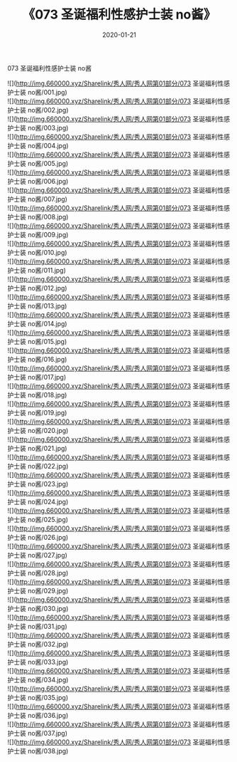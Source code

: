 ﻿---
layout: post
title:  《073 圣诞福利性感护士装 no酱》
date:   2020-01-21
img: http://img.660000.xyz/Sharelink/秀人网/秀人网第01部分/073 圣诞福利性感护士装 no酱/000.jpg
categories: [美女, 清纯, 唯美]
---

073 圣诞福利性感护士装 no酱

  ![](http://img.660000.xyz/Sharelink/秀人网/秀人网第01部分/073 圣诞福利性感护士装 no酱/001.jpg) <br> ![](http://img.660000.xyz/Sharelink/秀人网/秀人网第01部分/073 圣诞福利性感护士装 no酱/002.jpg) <br> ![](http://img.660000.xyz/Sharelink/秀人网/秀人网第01部分/073 圣诞福利性感护士装 no酱/003.jpg) <br> ![](http://img.660000.xyz/Sharelink/秀人网/秀人网第01部分/073 圣诞福利性感护士装 no酱/004.jpg) <br> ![](http://img.660000.xyz/Sharelink/秀人网/秀人网第01部分/073 圣诞福利性感护士装 no酱/005.jpg) <br> ![](http://img.660000.xyz/Sharelink/秀人网/秀人网第01部分/073 圣诞福利性感护士装 no酱/006.jpg) <br> ![](http://img.660000.xyz/Sharelink/秀人网/秀人网第01部分/073 圣诞福利性感护士装 no酱/007.jpg) <br> ![](http://img.660000.xyz/Sharelink/秀人网/秀人网第01部分/073 圣诞福利性感护士装 no酱/008.jpg) <br> ![](http://img.660000.xyz/Sharelink/秀人网/秀人网第01部分/073 圣诞福利性感护士装 no酱/009.jpg) <br> ![](http://img.660000.xyz/Sharelink/秀人网/秀人网第01部分/073 圣诞福利性感护士装 no酱/010.jpg) <br> ![](http://img.660000.xyz/Sharelink/秀人网/秀人网第01部分/073 圣诞福利性感护士装 no酱/011.jpg) <br> ![](http://img.660000.xyz/Sharelink/秀人网/秀人网第01部分/073 圣诞福利性感护士装 no酱/012.jpg) <br> ![](http://img.660000.xyz/Sharelink/秀人网/秀人网第01部分/073 圣诞福利性感护士装 no酱/013.jpg) <br> ![](http://img.660000.xyz/Sharelink/秀人网/秀人网第01部分/073 圣诞福利性感护士装 no酱/014.jpg) <br> ![](http://img.660000.xyz/Sharelink/秀人网/秀人网第01部分/073 圣诞福利性感护士装 no酱/015.jpg) <br> ![](http://img.660000.xyz/Sharelink/秀人网/秀人网第01部分/073 圣诞福利性感护士装 no酱/016.jpg) <br> ![](http://img.660000.xyz/Sharelink/秀人网/秀人网第01部分/073 圣诞福利性感护士装 no酱/017.jpg) <br> ![](http://img.660000.xyz/Sharelink/秀人网/秀人网第01部分/073 圣诞福利性感护士装 no酱/018.jpg) <br> ![](http://img.660000.xyz/Sharelink/秀人网/秀人网第01部分/073 圣诞福利性感护士装 no酱/019.jpg) <br> ![](http://img.660000.xyz/Sharelink/秀人网/秀人网第01部分/073 圣诞福利性感护士装 no酱/020.jpg) <br> ![](http://img.660000.xyz/Sharelink/秀人网/秀人网第01部分/073 圣诞福利性感护士装 no酱/021.jpg) <br> ![](http://img.660000.xyz/Sharelink/秀人网/秀人网第01部分/073 圣诞福利性感护士装 no酱/022.jpg) <br> ![](http://img.660000.xyz/Sharelink/秀人网/秀人网第01部分/073 圣诞福利性感护士装 no酱/023.jpg) <br> ![](http://img.660000.xyz/Sharelink/秀人网/秀人网第01部分/073 圣诞福利性感护士装 no酱/024.jpg) <br> ![](http://img.660000.xyz/Sharelink/秀人网/秀人网第01部分/073 圣诞福利性感护士装 no酱/025.jpg) <br> ![](http://img.660000.xyz/Sharelink/秀人网/秀人网第01部分/073 圣诞福利性感护士装 no酱/026.jpg) <br> ![](http://img.660000.xyz/Sharelink/秀人网/秀人网第01部分/073 圣诞福利性感护士装 no酱/027.jpg) <br> ![](http://img.660000.xyz/Sharelink/秀人网/秀人网第01部分/073 圣诞福利性感护士装 no酱/028.jpg) <br> ![](http://img.660000.xyz/Sharelink/秀人网/秀人网第01部分/073 圣诞福利性感护士装 no酱/029.jpg) <br> ![](http://img.660000.xyz/Sharelink/秀人网/秀人网第01部分/073 圣诞福利性感护士装 no酱/030.jpg) <br> ![](http://img.660000.xyz/Sharelink/秀人网/秀人网第01部分/073 圣诞福利性感护士装 no酱/031.jpg) <br> ![](http://img.660000.xyz/Sharelink/秀人网/秀人网第01部分/073 圣诞福利性感护士装 no酱/032.jpg) <br> ![](http://img.660000.xyz/Sharelink/秀人网/秀人网第01部分/073 圣诞福利性感护士装 no酱/033.jpg) <br> ![](http://img.660000.xyz/Sharelink/秀人网/秀人网第01部分/073 圣诞福利性感护士装 no酱/034.jpg) <br> ![](http://img.660000.xyz/Sharelink/秀人网/秀人网第01部分/073 圣诞福利性感护士装 no酱/035.jpg) <br> ![](http://img.660000.xyz/Sharelink/秀人网/秀人网第01部分/073 圣诞福利性感护士装 no酱/036.jpg) <br> ![](http://img.660000.xyz/Sharelink/秀人网/秀人网第01部分/073 圣诞福利性感护士装 no酱/037.jpg) <br> ![](http://img.660000.xyz/Sharelink/秀人网/秀人网第01部分/073 圣诞福利性感护士装 no酱/038.jpg) <br>